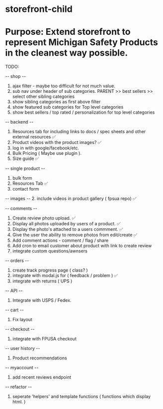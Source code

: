 # storefront-child
# Purpose: Extend storefront to represent Michigan Safety Products in the cleanest way possible.

TODO:

-- shop --
1. ajax filter - maybe too difficult for not much value.
2. sub nav under header of sub categories. PARENT >> best sellers >> select other sibling categories
3. show sibling categories as first above filter
4. show featured sub categories for Top level categories
5. show best sellers / top rated / personalization for top level categories

-- backend --
1. Resources tab for including links to docs / spec sheets and other external resources ✅
2. Product videos with the product images? ✅
3. log in with google/facebook/etc.
4. Bulk Pricing ( Maybe use plugin ).
5. Size guide ✅

-- single product --
1. bulk form
2. Resources Tab ✅
3. contact form 

-- images -- 
2. include videos in product gallery ( fpsua repo) ✅


-- comments -- 
1. Create review photo upload. ✅
2. Display all photos uploaded by users of a product. ✅
3. Display the photo's attached to a users commment. ✅
4. Give the user the ability to remove photos from edit/create ✅
5. Add comment actions - comment / flag / share
6. Add cron to email customer about product with link to create review
7. integrate custom questions/awnsers

-- orders --
1. create track progress page ( class? )
2. integrate with modal.js for ( feedback / problem ) ✅
3. integrate with returns ( UPS )

-- API --
1. Integrate with USPS / Fedex.

-- cart --
1. Fix layout

-- checkout --
1. integrate with FPUSA checkout

-- user history --
1. Product recommendations

-- myaccount --
1. add recent reviews endpoint

-- refactor --
1. seperate 'helpers' and template functions ( functions which display html. )